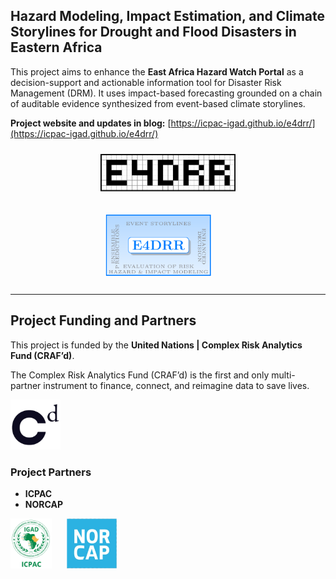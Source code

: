 ## Hazard Modeling, Impact Estimation, and Climate Storylines for Drought and Flood Disasters in Eastern Africa

This project aims to enhance the **East Africa Hazard Watch Portal** as a decision-support and actionable information tool for Disaster Risk Management (DRM). It uses impact-based forecasting grounded on a chain of auditable evidence synthesized from event-based climate storylines.

**Project website and updates in blog:** [https://icpac-igad.github.io/e4drr/](https://icpac-igad.github.io/e4drr/)

<!-- First row: smaller logo -->
<p align="center">
  <img src="tex/e4drr_logo-1.png" alt="CRAF'd Logo" height="60" style="margin: 10px;" />
</p>

<!-- Second row: larger logos -->
<p align="center">
  <img src="tex/descriptive_e4drr_logo-1.png" alt="ICPAC Logo" height="100" style="margin: 10px 30px 10px 0;" />
</p>

---

## Project Funding and Partners

This project is funded by the **United Nations | Complex Risk Analytics Fund (CRAF’d)**.

The Complex Risk Analytics Fund (CRAF’d) is the first and only multi-partner instrument to finance, connect, and reimagine data to save lives.

<p align="left">
  <img src="assets/media/crafd.png" alt="CRAF'd Logo" height="80" style="margin-right: 20px;" />
</p>

### Project Partners

- **ICPAC**   
- **NORCAP** 

<p align="left">
  <img src="assets/media/icpac-logo.png" alt="ICPAC Logo" height="80" style="margin-right: 20px;" />
  <img src="assets/media/norcap-logo.png" alt="NORCAP Logo" height="80" style="margin-right: 20px;" />
</p>

